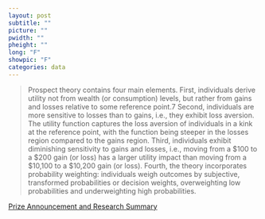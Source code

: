 ```yaml
---
layout: post
subtitle: ""
picture: ""
pwidth: ""
pheight: ""
long: "F"
showpic: "F"
categories: data
---
```


> Prospect theory contains four main elements. First, individuals derive utility not from
> wealth (or consumption) levels, but rather from gains and losses relative to some
> reference point.7 Second, individuals are more sensitive to losses than to gains, i.e., they
> exhibit loss aversion. The utility function captures the loss aversion of individuals in a
> kink at the reference point, with the function being steeper in the losses region
> compared to the gains region. Third, individuals exhibit diminishing sensitivity to gains
> and losses, i.e., moving from a $100 to a $200 gain (or loss) has a larger utility impact
> than moving from a $10,100 to a $10,200 gain (or loss). Fourth, the theory incorporates
> probability weighting: individuals weigh outcomes by subjective, transformed
> probabilities or decision weights, overweighting low probabilities and underweighting
> high probabilities.

[Prize Announcement and Research Summary](https://www.nobelprize.org/nobel_prizes/economic-sciences/laureates/2017/advanced-economicsciences2017.pdf)
